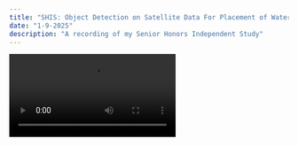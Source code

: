 ```yaml
---
title: "SHIS: Object Detection on Satellite Data For Placement of Water Harvesting Units in East Africa"
date: "1-9-2025"
description: "A recording of my Senior Honors Independent Study"
---
```


![](images/17/video1418850037%20copy.mp4)